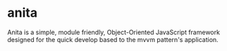 anita
=====

Anita is a simple, module friendly, Object-Oriented JavaScript framework designed for the quick develop based to the mvvm pattern's application.
